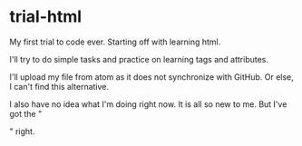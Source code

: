 # trial-html
<p> My first trial to code ever. Starting off with learning html. </p>
<p> I'll try to do simple tasks and practice on learning tags and attributes. </p>
<p> I'll upload my file from atom as it does not synchronize with GitHub. Or else, I can't find this alternative. </p>
<p> I also have no idea what I'm doing right now. It is all so  new to me. But I've got the "<p></p>" right. </p>
